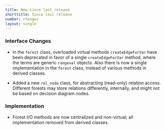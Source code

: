 ```yaml
---
title: New since last release
shorttitle: Since last release
number: changes
layout: single
---
```


### Interface Changes

* In the ```forest``` class, overloaded virtual methods
    ```createEdgeForVar``` have been deprecated in favor of
    a single ```createEdgeForVar``` method, where the terms
    are generic ```rangeval``` objects.
    Also there is now a single implementation in the ```forest``` class,
    instead of various methods in derived classes.

* Added a new ```rel_node``` class,
    for abstracting (read-only) relation access.
    Different forests may store relations differently, internally,
    and might not be based on decision diagram nodes.

### Implementation

* Forest I/O methods are now centralized and non-virtual;
    all implementation removed from derived classes.


